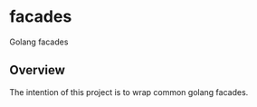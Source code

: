 # facades

Golang facades

## Overview

The intention of this project is to wrap common golang facades.
